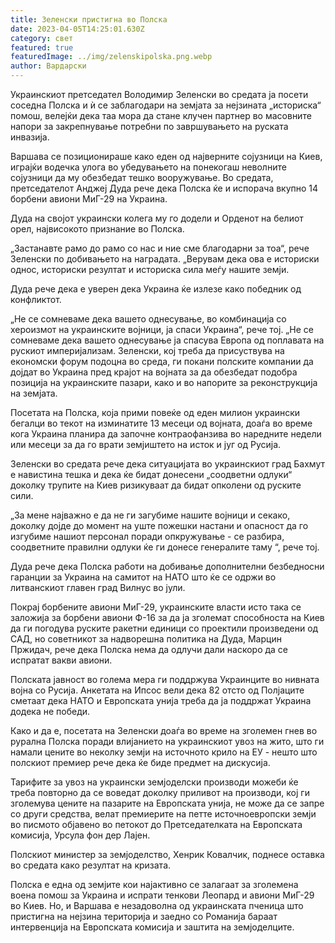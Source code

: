 ```yaml
---
title: Зеленски пристигна во Полска
date: 2023-04-05T14:25:01.630Z
category: свет
featured: true
featuredImage: ../img/zelenskipolska.png.webp
author: Вардарски
---
```


Украинскиот претседател Володимир Зеленски во средата ја посети соседна Полска и ѝ се заблагодари на земјата за нејзината „историска“ помош, велејќи дека таа мора да стане клучен партнер во масовните напори за закрепнување потребни по завршувањето на руската инвазија.

Варшава се позиционираше како еден од најверните сојузници на Киев, играјќи водечка улога во убедувањето на понекогаш неволните сојузници да му обезбедат тешко вооружување. Во средата, претседателот Анджеј Дуда рече дека Полска ќе и испорача вкупно 14 борбени авиони МиГ-29 на Украина.

Дуда на својот украински колега му го додели и Орденот на белиот орел, највисокото признание во Полска.

„Застанавте рамо до рамо со нас и ние сме благодарни за тоа“, рече Зеленски по добивањето на наградата. „Верувам дека ова е историски однос, историски резултат и историска сила меѓу нашите земји.

Дуда рече дека е уверен дека Украина ќе излезе како победник од конфликтот.

„Не се сомневаме дека вашето однесување, во комбинација со хероизмот на украинските војници, ја спаси Украина“, рече тој. „Не се сомневаме дека вашето однесување ја спасува Европа од поплавата на рускиот империјализам.
Зеленски, кој треба да присуствува на економски форум подоцна во среда, ги покани полските компании да дојдат во Украина пред крајот на војната за да обезбедат подобра позиција на украинските пазари, како и во напорите за реконструкција на земјата.

Посетата на Полска, која прими повеќе од еден милион украински бегалци во текот на изминатите 13 месеци од војната, доаѓа во време кога Украина планира да започне контраофанзива во наредните недели или месеци за да го врати земјиштето на исток и југ од Русија.

Зеленски во средата рече дека ситуацијата во украинскиот град Бахмут е навистина тешка и дека ќе бидат донесени „соодветни одлуки“ доколку трупите на Киев ризикуваат да бидат опколени од руските сили.

„За мене најважно е да не ги загубиме нашите војници и секако, доколку дојде до момент на уште пожешки настани и опасност да го изгубиме нашиот персонал поради опкружување - се разбира, соодветните правилни одлуки ќе ги донесе генералите таму “, рече тој.

Дуда рече дека Полска работи на добивање дополнителни безбедносни гаранции за Украина на самитот на НАТО што ќе се одржи во литванскиот главен град Вилнус во јули.

Покрај борбените авиони МиГ-29, украинските власти исто така се заложија за борбени авиони Ф-16 за да ја зголемат способноста на Киев да ги погодува руските ракетни единици со проектили произведени од САД, но советникот за надворешна политика на Дуда, Марцин Пржидач, рече дека Полска нема да одлучи дали наскоро да се испратат вакви авиони.

Полската јавност во голема мера ги поддржува Украинците во нивната војна со Русија. Анкетата на Ипсос вели дека 82 отсто од Полјаците сметаат дека НАТО и Европската унија треба да ја поддржат Украина додека не победи.

Како и да е, посетата на Зеленски доаѓа во време на зголемен гнев во рурална Полска поради влијанието на украинскиот увоз на жито, што ги намали цените во неколку земји на источното крило на ЕУ - нешто што полскиот премиер рече дека ќе биде предмет на дискусија.

Тарифите за увоз на украински земјоделски производи можеби ќе треба повторно да се воведат доколку приливот на производи, кој ги зголемува цените на пазарите на Европската унија, не може да се запре со други средства, велат премиерите на петте источноевропски земји во писмото објавено во петокот до Претседателката на Европската комисија, Урсула фон дер Лајен.

Полскиот министер за земјоделство, Хенрик Ковалчик, поднесе оставка во средата како резултат на кризата.

Полска е една од земјите кои најактивно се залагаат за зголемена воена помош за Украина и испрати тенкови Леопард и авиони МиГ-29 во Киев. Но, и Варшава е незадоволна од украинската пченица што пристигна на нејзина територија и заедно со Романија бараат интервенција на Европската комисија и заштита на земјоделците.
